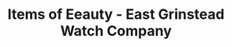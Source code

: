 ---
title: "Items of Eeauty - East Grinstead Watch Company"
url: /east-grinstead/items-of-eeauty-east-grinstead-watch-company/
shop: watches
---
